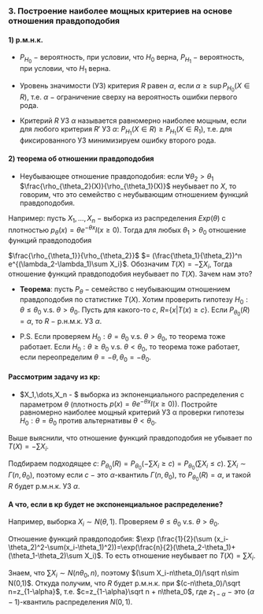 
### 3. Построение наиболее мощных критериев на основе отношения правдоподобия

#### 1) р.м.н.к.

- $P_{H_0}$ $-$ вероятность, при условии, что $H_0$ верна, $P_{H_1}$ $-$ вероятность, при условии, что $H_1$ верна.

- Уровень значимости (УЗ) критерия $R$ равен $\alpha$, если
$\alpha\geq\sup P_{H_0}(X\in R)$, т.е. $\alpha$ $-$ ограничение сверху на вероятность ошибки первого рода.

- Критерий $R$ УЗ $\alpha$ называется равномерно наиболее мощным, если для любого критерия $R'$ УЗ $\alpha$: $P_{H_1}(X\in R)\geq P_{H_1}(X\in R_1)$, т.е. для фиксированного УЗ минимизируем ошибку второго рода.

#### 2) теорема об отношении правдоподобия

- Неубывающее отношение правдоподобия: если $\forall \theta_2>\theta_1$
$\frac{\rho_{\theta_2}(X)}{\rho_{\theta_1}(X)}$ неубывает по $X$, то говорим, что это семейство с неубывающим отношением функций правдоподобия.

Например: пусть $X_1,\dots,X_n$ $-$ выборка из распределения $Exp(\theta)$ c плотностью $p_{\theta}(x) = \theta e^{−\theta x} I(x \geq 0)$.
Тогда для любых $\theta_1>\theta_0$ отношение функций правдоподобия

$\frac{\rho_{\theta_1}}{\rho_{\theta_2}}$
$= (\frac{\theta_1}{\theta_2})^n e^{(\lambda_2-\lambda_1)\sum X_i}$.
Обозначим $T(X)=-\sum X_i$, Тогда отношение функций правдоподобия неубывает по $T(X)$.
Зачем нам это?

- **Теорема**: пусть $P_\theta$ $-$ семейство с неубывающим отношением правдоподобия по статистике $T(X)$. Хотим проверить гипотезу $H_0: \theta\leq\theta_0$ v.s. $\theta>\theta_0$.
Пусть для какого-то $c$, $R=${$x|T(x)\geq c$}. Если $P_{\theta_0}(R)=\alpha$, то $R$ $-$ р.н.м.к. УЗ $\alpha$.

- P.S. Если проверяем $H_0: \theta=\theta_0$ v.s. $\theta>\theta_0$, то теорема тоже работает. Если $H_0: \theta\geq\theta_0$ v.s. $\theta<\theta_0$, то теорема тоже работает, если переопределим $\theta=-\theta, \theta_0=-\theta_0$.

#### Рассмотрим задачу из кр:

- $X_1,\dots,X_n - $ выборка из экпоненциального распределения с параметром $\theta$ (плотность $p(x) = \theta e^{−\theta x} I(x \geq 0)).$ Постройте равномерно наиболее мощный критерий УЗ α проверки гипотезы $H_0 : \theta = \theta_0$ против альтернативы $\theta < \theta_0$.

Выше выяснили, что отношение функций правдоподобия не убывает по $T(X)=-\sum X_i$.

Подбираем подходящее $c$: $P_{\theta_0}(R)=P_{\theta_0}(-\sum X_i\geq c)=P_{\theta_0}(\sum X_i\leq c)$.
$\sum X_i \sim \Gamma(n,\theta_0)$, поэтому если $c$ $-$ это $\alpha$-квантиль $\Gamma(n,\theta_0)$, то $P_{\theta_0}(R)=\alpha$, и такой $R$ будет р.м.н.к. УЗ $\alpha$.

#### А что, если в кр будет не экспоненциальное распределение?

Например, выборка $X_i \sim N(\theta,1)$. Проверяем $\theta\leq\theta_0$ v.s. $\theta>\theta_0$.

Отношение функций правдоподобия: $\exp (\frac{1}{2}(\sum (x_i-\theta_2)^2-\sum(x_i-\theta_1)^2))=\exp(\frac{n}{2}(\theta_2-\theta_1)+(\theta_1-\theta_2)\sum X_i)$.
То есть отношение неубывает по $T(X)=\sum X_i$.

Знаем, что $\sum X_i \sim N(n\theta_0, n)$, поэтому $(\sum X_i-n\theta_0)/\sqrt n\sim N(0,1)$.
Откуда получим, что $R$ будет р.м.н.к. при $(c-n\theta_0)/\sqrt n=z_{1-\alpha}$, т.е.
$c=z_{1-\alpha}\sqrt n + n\theta_0$, где $z_{1-\alpha}$ $-$ это $(\alpha-1)$-квантиль распределения $N(0,1)$.
